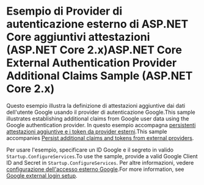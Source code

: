 # <a name="aspnet-core-external-authentication-provider-additional-claims-sample-aspnet-core-2x"></a><span data-ttu-id="45807-101">Esempio di Provider di autenticazione esterno di ASP.NET Core aggiuntivi attestazioni (ASP.NET Core 2.x)</span><span class="sxs-lookup"><span data-stu-id="45807-101">ASP.NET Core External Authentication Provider Additional Claims Sample (ASP.NET Core 2.x)</span></span>

<span data-ttu-id="45807-102">Questo esempio illustra la definizione di attestazioni aggiuntive dai dati dell'utente Google usando il provider di autenticazione Google.</span><span class="sxs-lookup"><span data-stu-id="45807-102">This sample illustrates establishing additional claims from Google user data using the Google authentication provider.</span></span> <span data-ttu-id="45807-103">In questo esempio accompagna [persistenti attestazioni aggiuntive e i token da provider esterni](https://docs.microsoft.com/aspnet/core/security/authentication/social/additional-claims).</span><span class="sxs-lookup"><span data-stu-id="45807-103">This sample accompanies [Persist additional claims and tokens from external providers](https://docs.microsoft.com/aspnet/core/security/authentication/social/additional-claims).</span></span>

<span data-ttu-id="45807-104">Per usare l'esempio, specificare un ID Google e il segreto in valido `Startup.ConfigureServices`.</span><span class="sxs-lookup"><span data-stu-id="45807-104">To use the sample, provide a valid Google Client ID and Secret in `Startup.ConfigureServices`.</span></span> <span data-ttu-id="45807-105">Per altre informazioni, vedere [configurazione dell'accesso esterno Google](https://docs.microsoft.com/aspnet/core/security/authentication/social/google-logins).</span><span class="sxs-lookup"><span data-stu-id="45807-105">For more information, see [Google external login setup](https://docs.microsoft.com/aspnet/core/security/authentication/social/google-logins).</span></span>
